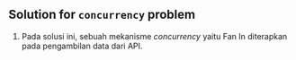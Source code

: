 ## Solution for `concurrency` problem

1. Pada solusi ini, sebuah mekanisme _concurrency_ yaitu Fan In diterapkan pada pengambilan data dari API.
